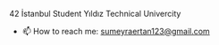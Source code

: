 42 İstanbul Student
Yıldız Technical Univercity
- 📫 How to reach me: sumeyraertan123@gmail.com


<!---
sumeyraertan123/sumeyraertan123 is a ✨ special ✨ repository because its `README.md` (this file) appears on your GitHub profile.
You can click the Preview link to take a look at your changes.
--->
